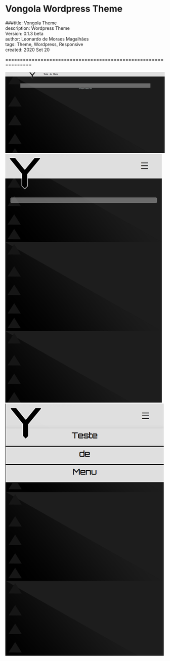 # Vongola Wordpress Theme
###title: Vongola Theme  
description: Wordpress Theme  
Version: 0.1.3 beta  
author: Leonardo de Moraes Magalhães  
tags: Theme, Wordpress, Responsive  
created:  2020 Set 20  

===============================================================

![Screenshot](/img/print_site_vongola.png?raw=true "Print Home")
![Screenshot](/img/print_vongola_responsive.png?raw=true "Print Home")
![Screenshot](/img/print_site_vongola_menu.png?raw=true "Print Home")
